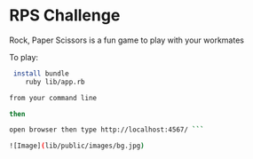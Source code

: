 # RPS Challenge

Rock, Paper Scissors is a fun game to play with your workmates

To play:

``` sh
 install bundle
    ruby lib/app.rb

from your command line

then

open browser then type http://localhost:4567/ ```

![Image](lib/public/images/bg.jpg)
